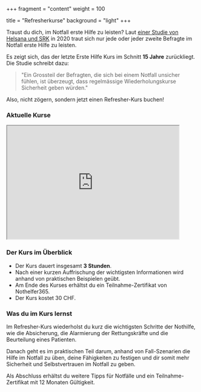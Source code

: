 +++
fragment = "content"
weight = 100

title = "Refresherkurse"
background = "light"
+++

Traust du dich, im Notfall erste Hilfe zu leisten?
Laut [einer Studie von Helsana und SRK](https://www.helsana.ch/de/helsana-gruppe/medien-publikationen/mitteilungen/studie-erste-hilfe.html) in 2020 traut sich nur jede oder jeder zweite Befragte im Notfall erste Hilfe zu leisten.

Es zeigt sich, das der letzte Erste Hilfe Kurs im Schnitt **15 Jahre** zurückliegt. Die Studie schreibt dazu:

> "Ein Grossteil der Befragten, die sich bei einem Notfall unsicher fühlen, ist überzeugt, dass regelmässige Wiederholungskurse Sicherheit geben würden."

Also, nicht zögern, sondern jetzt einen Refresher-Kurs buchen!

### Aktuelle Kurse

<iframe src="https://app.cituro.com/booking/4349650?presetService=11eb9dd83aa01b30b4fbd1e484b90e71" width="90%" height="300"></iframe>

### Der Kurs im Überblick

- Der Kurs dauert insgesamt **3 Stunden**.
- Nach einer kurzen Auffrischung der wichtigsten Informationen wird anhand von praktischen Beispielen geübt.
- Am Ende des Kurses erhältst du ein Teilnahme-Zertifikat von Nothelfer365.
- Der Kurs kostet 30 CHF.

### Was du im Kurs lernst

Im Refresher-Kurs wiederholst du kurz die wichtigsten Schritte der Nothilfe, wie die Absicherung, die Alarmierung der Rettungskräfte und die Beurteilung eines Patienten.

Danach geht es im praktischen Teil darum, anhand von Fall-Szenarien die Hilfe im Notfall zu üben, deine Fähigkeiten zu festigen und dir somit mehr Sicherheit und Selbstvertrauen im Notfall zu geben.

Als Abschluss erhältst du weitere Tipps für Notfälle und ein Teilnahme-Zertifikat mit 12 Monaten Gültigkeit.